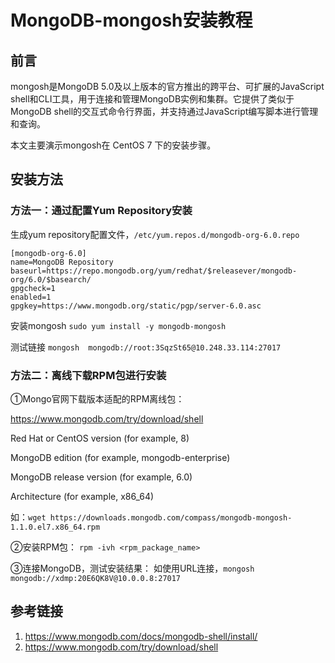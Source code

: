 # MongoDB-mongosh安装教程

## 前言

mongosh是MongoDB 5.0及以上版本的官方推出的跨平台、可扩展的JavaScript shell和CLI工具，用于连接和管理MongoDB实例和集群。它提供了类似于MongoDB shell的交互式命令行界面，并支持通过JavaScript编写脚本进行管理和查询。

本文主要演示mongosh在 CentOS 7 下的安装步骤。


## 安装方法

### 方法一：通过配置Yum Repository安装

生成yum repository配置文件，`/etc/yum.repos.d/mongodb-org-6.0.repo`

```repo
[mongodb-org-6.0]
name=MongoDB Repository
baseurl=https://repo.mongodb.org/yum/redhat/$releasever/mongodb-org/6.0/$basearch/
gpgcheck=1
enabled=1
gpgkey=https://www.mongodb.org/static/pgp/server-6.0.asc
```

安装mongosh
`sudo yum install -y mongodb-mongosh`

测试链接
`mongosh  mongodb://root:3SqzSt65@10.248.33.114:27017`


### 方法二：离线下载RPM包进行安装

①Mongo官网下载版本适配的RPM离线包：

https://www.mongodb.com/try/download/shell

Red Hat or CentOS version (for example, 8)

MongoDB edition (for example, mongodb-enterprise)

MongoDB release version (for example, 6.0)

Architecture (for example, x86_64)

如：`wget https://downloads.mongodb.com/compass/mongodb-mongosh-1.1.0.el7.x86_64.rpm`


②安装RPM包：
`rpm -ivh <rpm_package_name>`


③连接MongoDB，测试安装结果：
如使用URL连接，`mongosh mongodb://xdmp:20E6QK8V@10.0.0.8:27017`


## 参考链接

1. https://www.mongodb.com/docs/mongodb-shell/install/
2. https://www.mongodb.com/try/download/shell
